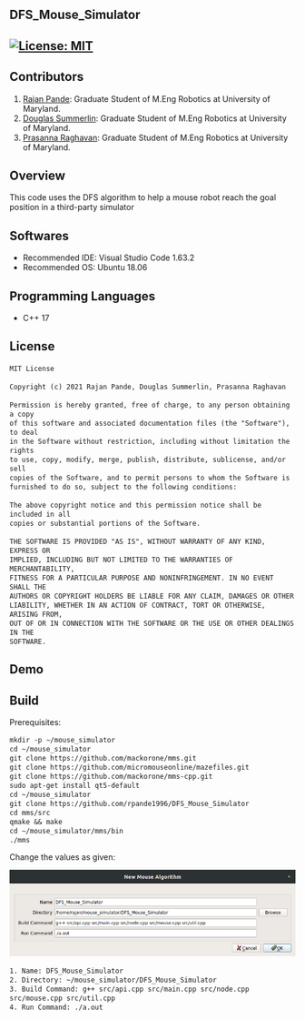 ## DFS_Mouse_Simulator
[![License: MIT](https://img.shields.io/badge/License-MIT-green.svg)](https://opensource.org/licenses/MIT)
---

## Contributors

1) [Rajan Pande](https://github.com/rpande1996): 
Graduate Student of M.Eng Robotics at University of Maryland. 
2) [Douglas Summerlin](https://github.com/dsumm1001): 
Graduate Student of M.Eng Robotics at University of Maryland.
3) [Prasanna Raghavan](mailto:pthiruku@umd.edu): 
Graduate Student of M.Eng Robotics at University of Maryland.

## Overview

This code uses the DFS algorithm to help a mouse robot reach the goal position in a third-party simulator

## Softwares

* Recommended IDE: Visual Studio Code 1.63.2
* Recommended OS: Ubuntu 18.06

## Programming Languages

* C++ 17

## License 

```
MIT License

Copyright (c) 2021 Rajan Pande, Douglas Summerlin, Prasanna Raghavan

Permission is hereby granted, free of charge, to any person obtaining a copy
of this software and associated documentation files (the "Software"), to deal
in the Software without restriction, including without limitation the rights
to use, copy, modify, merge, publish, distribute, sublicense, and/or sell
copies of the Software, and to permit persons to whom the Software is
furnished to do so, subject to the following conditions:

The above copyright notice and this permission notice shall be included in all
copies or substantial portions of the Software.

THE SOFTWARE IS PROVIDED "AS IS", WITHOUT WARRANTY OF ANY KIND, EXPRESS OR
IMPLIED, INCLUDING BUT NOT LIMITED TO THE WARRANTIES OF MERCHANTABILITY,
FITNESS FOR A PARTICULAR PURPOSE AND NONINFRINGEMENT. IN NO EVENT SHALL THE
AUTHORS OR COPYRIGHT HOLDERS BE LIABLE FOR ANY CLAIM, DAMAGES OR OTHER
LIABILITY, WHETHER IN AN ACTION OF CONTRACT, TORT OR OTHERWISE, ARISING FROM,
OUT OF OR IN CONNECTION WITH THE SOFTWARE OR THE USE OR OTHER DEALINGS IN THE 
SOFTWARE.
```

## Demo


## Build
Prerequisites:
```
mkdir -p ∼/mouse_simulator
cd ~/mouse_simulator
git clone https://github.com/mackorone/mms.git
git clone https://github.com/micromouseonline/mazefiles.git
git clone https://github.com/mackorone/mms-cpp.git
sudo apt-get install qt5-default
cd ~/mouse_simulator
git clone https://github.com/rpande1996/DFS_Mouse_Simulator
cd mms/src
qmake && make
cd ∼/mouse_simulator/mms/bin
./mms
```
Change the values as given:

![Image](https://github.com/rpande1996/DFS_Mouse_Simulator/blob/main/media/config.png)
```
1. Name: DFS_Mouse_Simulator
2. Directory: ~/mouse_simulator/DFS_Mouse_Simulator
3. Build Command: g++ src/api.cpp src/main.cpp src/node.cpp src/mouse.cpp src/util.cpp
4. Run Command: ./a.out
```
